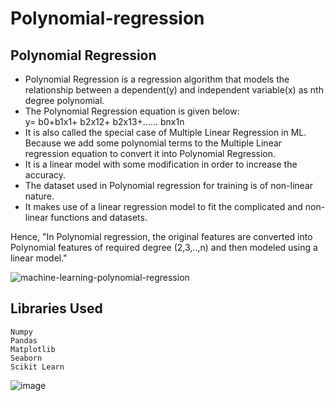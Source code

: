 # Polynomial-regression

## Polynomial Regression
<ul><li>Polynomial Regression is a regression algorithm that models the relationship between a dependent(y) and independent variable(x) as nth degree polynomial.  </li>                     
 <li>The Polynomial Regression equation is given below:   </li>                            
y= b0+b1x1+ b2x12+ b2x13+...... bnx1n                                                         
<li>It is also called the special case of Multiple Linear Regression in ML. Because we add some polynomial terms to the Multiple Linear regression equation to convert it into Polynomial Regression.</li>
<li>It is a linear model with some modification in order to increase the accuracy.</li>
<li>The dataset used in Polynomial regression for training is of non-linear nature.</li>
<li>It makes use of a linear regression model to fit the complicated and non-linear functions and datasets.         </li>      </ul>
Hence, "In Polynomial regression, the original features are converted into Polynomial features of required degree (2,3,..,n) and then modeled using a linear model."

![machine-learning-polynomial-regression](https://user-images.githubusercontent.com/126583779/228748421-4907e6d7-6d65-4697-91e8-db19490bb5e4.png)

## Libraries Used
```
Numpy
Pandas
Matplotlib
Seaborn
Scikit Learn
```
![image](https://user-images.githubusercontent.com/126583779/228750147-ff763936-992b-4f38-8af6-8c247a7c9559.png)
